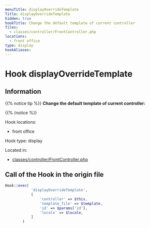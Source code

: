 ```yaml
---
menuTitle: displayOverrideTemplate
Title: displayOverrideTemplate
hidden: true
hookTitle: Change the default template of current controller
files:
  - classes/controller/FrontController.php
locations:
  - front office
type: display
hookAliases:
---
```


# Hook displayOverrideTemplate

## Information

{{% notice tip %}}
**Change the default template of current controller:** 


{{% /notice %}}

Hook locations: 
  - front office

Hook type: display

Located in: 
  - [classes/controller/FrontController.php](https://github.com/PrestaShop/PrestaShop/blob/8.0.x/classes/controller/FrontController.php)

## Call of the Hook in the origin file

```php
Hook::exec(
            'displayOverrideTemplate',
            [
                'controller' => $this,
                'template_file' => $template,
                'id' => $params['id'],
                'locale' => $locale,
            ]
        )
```